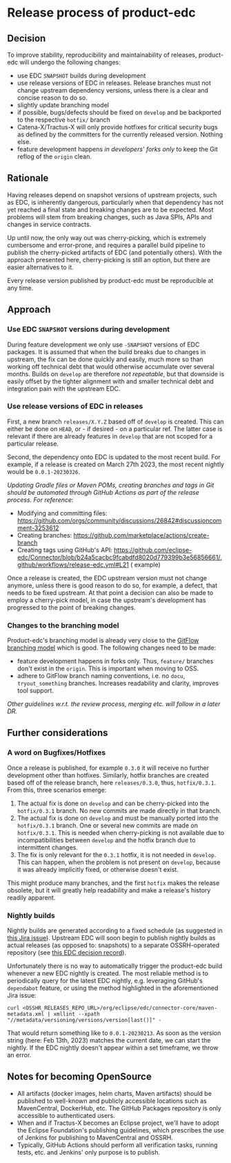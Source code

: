# Release process of product-edc

## Decision

To improve stability, reproducibility and maintainability of releases, product-edc will undergo the following changes:

- use EDC `SNAPSHOT` builds during development
- use release versions of EDC in releases. Release branches must not change upstream dependency versions, unless there
  is a clear and concise reason to do so.
- slightly update branching model
- if possible, bugs/defects should be fixed on `develop` and be backported to the respective `hotfix/` branch
- Catena-X/Tractus-X will only provide hotfixes for critical security bugs as defined by the committers for the
  currently released version. Nothing else.
- feature development happens _in developers' forks only_ to keep the Git reflog of the `origin` clean.

## Rationale

Having releases depend on snapshot versions of upstream projects, such as EDC, is inherently dangerous, particularly
when that dependency has not yet reached a final state and breaking changes are to be expected. Most problems will stem
from breaking changes, such as Java SPIs, APIs and changes in service contracts.

Up until now, the only way out was cherry-picking, which is extremely cumbersome and error-prone, and requires a
parallel build pipeline to publish the cherry-picked artifacts of EDC (and potentially others). With the approach
presented here, cherry-picking is still an option, but there are easier alternatives to it. 

Every release version published by product-edc must be reproducible at any time.

## Approach

### Use EDC `SNAPSHOT` versions during development

During feature development we only use `-SNAPSHOT` versions of EDC packages. It is assumed that when the build breaks
due to changes in upstream, the fix can be done quickly and easily, much more so than working off technical
debt that would otherwise accumulate over several months. Builds on `develop` are therefore _not repeatable_, but that
downside is easily offset by the tighter alignment with and smaller technical debt and integration pain with the
upstream EDC.

### Use release versions of EDC in releases

First, a new branch `releases/X.Y.Z` based off of `develop` is created. This can either be done
on `HEAD`, or - if desired - on a particular ref. The latter case is relevant if there are already features
in `develop` that are not scoped for a particular release.

Second, the dependency onto EDC is updated to the most recent build. For example, if a release is
created on March 27th 2023, the most recent nightly would be `0.0.1-20230326`.

_Updating Gradle files or Maven POMs, creating branches and tags in Git should be automated through GitHub Actions as
part of the release process. For reference_:

- Modifying and committing files: https://github.com/orgs/community/discussions/26842#discussioncomment-3253612
- Creating branches: https://github.com/marketplace/actions/create-branch
- Creating tags using GitHub's
  API: https://github.com/eclipse-edc/Connector/blob/b24a5cacbc9fcabdfd8020d779399b3e56856661/.github/workflows/release-edc.yml#L21 (
  example)

Once a release is created, the EDC upstream version must not change anymore, unless there is good reason to do so, for
example, a defect, that needs to be fixed upstream. At that point a decision can also be made to employ a cherry-pick model, in case the
upstream's development has progressed to the point of breaking changes.

### Changes to the branching model

Product-edc's branching model is already very close to
the [GitFlow branching model](https://www.atlassian.com/git/tutorials/comparing-workflows/gitflow-workflow#:~:text=What%20is%20Gitflow%3F,lived%20branches%20and%20larger%20commits)
which is good. The following changes need to be made:

- feature development happens in forks only. Thus, `feature/` branches don't exist in the `origin`. This is important
  when moving to OSS.
- adhere to GitFlow branch naming conventions, i.e. no `docu`, `tryout_something` branches. Increases readability and
  clarity, improves tool support.

_Other guidelines w.r.t. the review process, merging etc. will follow in a later DR._

## Further considerations

### A word on Bugfixes/Hotfixes

Once a release is published, for example `0.3.0` it will receive no further development other than hotfixes. Similarly,
hotfix branches are created based off of the release branch, here `releases/0.3.0`, thus, `hotfix/0.3.1`. From this,
three scenarios emerge:

1. The actual fix is done on `develop` and can be cherry-picked into the `hotfix/0.3.1` branch. No new commits are
   made directly in that branch.
2. The actual fix is done on `develop` and must be manually ported into the `hotfix/0.3.1` branch. One or several new
   commits are made on `hotfix/0.3.1`. This is needed when cherry-picking is not available due to incompatibilities
   between `develop` and the hotfix branch due to intermittent changes.
3. The fix is only relevant for the `0.3.1` hotfix, it is not needed in `develop`. This can happen, when the problem is
   not present on `develop`, because it was already implicitly fixed, or otherwise doesn't exist.

This might produce many branches, and the first `hotfix` makes the release obsolete, but it will greatly help
readability and make a release's history readily apparent.

### Nightly builds

Nightly builds are generated according to a fixed schedule (as suggested
in [this Jira issue](https://jira.catena-x.net/browse/A1IDSC-408)). Upstream EDC will soon begin to publish nightly
builds as actual releases (as opposed to: snapshots) to a separate OSSRH-operated repository (see
[this EDC decision record](https://github.com/eclipse-edc/Connector/tree/main/docs/developer/decision-records/2023-02-10-nightly-builds)).

Unfortunately there is no way to automatically trigger the product-edc build whenever a new EDC nightly is
created. The most reliable method is to periodically query for the latest EDC nightly, e.g. leveraging GitHub's `dependabot` feature, or using the method highlighted in the aforementioned Jira issue:

```shell
curl <OSSHR_RELEASES_REPO_URL>/org/eclipse/edc/connector-core/maven-metadata.xml | xmllint --xpath "//metadata/versioning/versions/version[last()]" -
```

That would return something like to `0.0.1-20230213`. As soon as the version string (here: Feb 13th, 2023) matches the
current date, we can start the nightly. If the EDC nightly doesn't appear within a set timeframe, we throw an error.

## Notes for becoming OpenSource

- All artifacts (docker images, helm charts, Maven artifacts) should be published to well-known and publicly accessible
  locations such as MavenCentral, DockerHub, etc. The GitHub Packages repository is only accessible to authenticated
  users.
- When and if Tractus-X becomes an Eclipse project, we'll have to adopt the Eclipse Foundation's publishing guidelines,
  which prescribes the use of Jenkins for publishing to MavenCentral and OSSRH.
- Typically, GitHub Actions should perform all verification tasks, running tests, etc. and Jenkins' only purpose is to
  publish.
